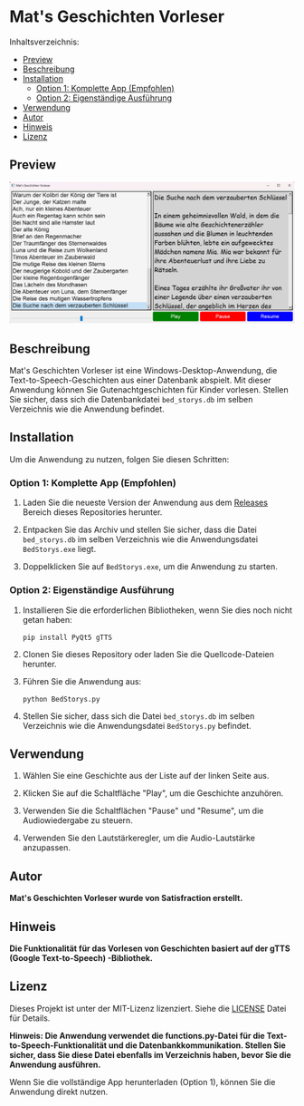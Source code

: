 # Mat's Geschichten Vorleser

Inhaltsverzeichnis:
- [Preview](#preview)
- [Beschreibung](#mats-geschichten-vorleser)
- [Installation](#installation)
  - [Option 1: Komplette App (Empfohlen)](#option-1-komplette-app-empfohlen)
  - [Option 2: Eigenständige Ausführung](#option-2-eigenständige-ausführung)
- [Verwendung](#verwendung)
- [Autor](#autor)
- [Hinweis](#hinweis)
- [Lizenz](#lizenz)

## Preview

![Preview](preview.png)

## Beschreibung

Mat's Geschichten Vorleser ist eine Windows-Desktop-Anwendung, die Text-to-Speech-Geschichten aus einer Datenbank abspielt. Mit dieser Anwendung können Sie Gutenachtgeschichten für Kinder vorlesen. Stellen Sie sicher, dass sich die Datenbankdatei `bed_storys.db` im selben Verzeichnis wie die Anwendung befindet.

## Installation

Um die Anwendung zu nutzen, folgen Sie diesen Schritten:

### Option 1: Komplette App (Empfohlen)

1. Laden Sie die neueste Version der Anwendung aus dem [Releases](https://github.com/Satisfraction/Bed-Time-Storys-Reader/releases/tag/v5.1.1) Bereich dieses Repositories herunter.

2. Entpacken Sie das Archiv und stellen Sie sicher, dass die Datei `bed_storys.db` im selben Verzeichnis wie die Anwendungsdatei `BedStorys.exe` liegt.

3. Doppelklicken Sie auf `BedStorys.exe`, um die Anwendung zu starten.

### Option 2: Eigenständige Ausführung

1. Installieren Sie die erforderlichen Bibliotheken, wenn Sie dies noch nicht getan haben:
    ```shell
    pip install PyQt5 gTTS
    ```

2. Clonen Sie dieses Repository oder laden Sie die Quellcode-Dateien herunter.

3. Führen Sie die Anwendung aus:
    ```shell
    python BedStorys.py
    ```

4. Stellen Sie sicher, dass sich die Datei `bed_storys.db` im selben Verzeichnis wie die Anwendungsdatei `BedStorys.py` befindet.

## Verwendung

1. Wählen Sie eine Geschichte aus der Liste auf der linken Seite aus.

2. Klicken Sie auf die Schaltfläche "Play", um die Geschichte anzuhören.

3. Verwenden Sie die Schaltflächen "Pause" und "Resume", um die Audiowiedergabe zu steuern.

4. Verwenden Sie den Lautstärkeregler, um die Audio-Lautstärke anzupassen.

## Autor

**Mat's Geschichten Vorleser wurde von Satisfraction erstellt.**

## Hinweis

**Die Funktionalität für das Vorlesen von Geschichten basiert auf der gTTS (Google Text-to-Speech) -Bibliothek.**

## Lizenz

Dieses Projekt ist unter der MIT-Lizenz lizenziert. Siehe die [LICENSE](LICENSE) Datei für Details.

**Hinweis: Die Anwendung verwendet die functions.py-Datei für die Text-to-Speech-Funktionalität und die Datenbankkommunikation. Stellen Sie sicher, dass Sie diese Datei ebenfalls im Verzeichnis haben, bevor Sie die Anwendung ausführen.**

Wenn Sie die vollständige App herunterladen (Option 1), können Sie die Anwendung direkt nutzen.

